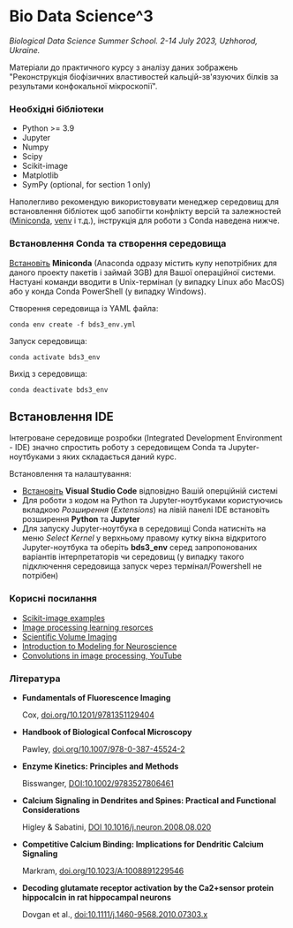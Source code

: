 Bio Data Science^3 
==================
_Biological Data Science Summer School. 2-14 July 2023, Uzhhorod, Ukraine._

Матеріали до практичного курсу з аналізу даних зображень "Реконструкція біофізичних властивостей кальцій-зв'язуючих білків за результами конфокальної мікроскопії".


### Необхідні бібліотеки
- Python >= 3.9
- Jupyter
- Numpy
- Scipy
- Scikit-image
- Matplotlib
- SymPy (optional, for section 1 only)

Наполегливо рекомендую використовувати менеджер середовищ для встановлення бібліотек щоб запобігти конфлікту версій та залежностей ([Miniconda](https://docs.conda.io/en/latest/miniconda.html), [venv](https://docs.python.org/3/library/venv.html) і т.д.), інструкція для роботи з Conda наведена нижче.


### Встановлення Conda та створення середовища
[Встановіть](https://conda.io/projects/conda/en/latest/user-guide/install/index.html) __Miniconda__ (Anaconda одразу містить купу непотрібних для даного проекту пакетів і займай 3GB) для Вашої операційної системи. Настуані команди вводити в Unix-термінал (у випадку Linux або MacOS) або у конда Conda PowerShell (у випадку Windows).

Створення середовища із YAML файла:
```
conda env create -f bds3_env.yml
```

Запуск середовища:
```
conda activate bds3_env
```

Вихід з середовища:
```
conda deactivate bds3_env
```

## Встановлення IDE
Інтегроване середовище розробки (Integrated Development Environment - IDE) значно спростить роботу з середовищем Conda та Jupyter-ноутбуками з яких складається даний курс.

Встановлення та налаштування:
- [Встановіть](https://code.visualstudio.com/) __Visual Studio Code__ відповідно Вашій оперційній системі
- Для роботи з кодом на Python та Jupyter-ноутбуками користуючись вкладкою _Розширення_ (_Extensions_) на лівій панелі IDE встановіть розширення __Python__ та __Jupyter__
- Для запуску Jupyter-ноутбука в середовищі Conda натисніть на меню _Select Kernel_ у верхньому правому кутку вікна відкритого Jupyter-ноутбука та оберіть __bds3_env__ серед запропонованих варіантів інтерпретаторів чи середовищ (у випадку такого підключення середовища запуск через термінал/Powershell не потрібен)


### Корисні посилання
- [Scikit-image examples](https://scikit-image.org/docs/stable/auto_examples/index.html)
- [Image processing learning resorces](https://homepages.inf.ed.ac.uk/rbf/HIPR2/hipr_top.htm)
- [Scientific Volume Imaging](https://svi.nl/Huygens-Imaging-Academy)
- [Introduction to Modeling for Neuroscience](https://dabane-ghassan.github.io/ModNeuro/)
- [Convolutions in image processing, YouTube](https://www.youtube.com/watch?v=8rrHTtUzyZA)


### Література
- __Fundamentals of Fluorescence Imaging__

  Cox, [doi.org/10.1201/9781351129404 ](https://www.taylorfrancis.com/books/edit/10.1201/9781351129404/fundamentals-fluorescence-imaging-guy-cox)
- __Handbook of Biological Confocal Microscopy__

  Pawley, [doi.org/10.1007/978-0-387-45524-2](https://link.springer.com/book/10.1007/978-0-387-45524-2)
- __Enzyme Kinetics: Principles and Methods__

  Bisswanger, [DOI:10.1002/9783527806461](https://onlinelibrary.wiley.com/doi/book/10.1002/9783527806461)
- __Calcium Signaling in Dendrites and Spines: Practical and Functional Considerations__

  Higley & Sabatini, [DOI 10.1016/j.neuron.2008.08.020](https://pubmed.ncbi.nlm.nih.gov/18817730/)
- __Competitive Calcium Binding: Implications for Dendritic Calcium Signaling__

  Markram, [doi.org/10.1023/A:1008891229546](https://link.springer.com/article/10.1023/A:1008891229546)
- __Decoding glutamate receptor activation by the Ca2+sensor protein hippocalcin in rat hippocampal neurons__

  Dovgan et al., [doi:10.1111/j.1460-9568.2010.07303.x](https://onlinelibrary.wiley.com/doi/full/10.1111/j.1460-9568.2010.07303.x)